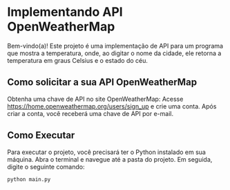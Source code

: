 # Implementando API OpenWeatherMap

Bem-vindo(a)! Este projeto é uma implementação de API para um programa que mostra a temperatura, onde, ao digitar o nome da cidade, ele retorna a temperatura em graus Celsius e o estado do céu.

## Como solicitar a sua API OpenWeatherMap
Obtenha uma chave de API no site OpenWeatherMap:
Acesse https://home.openweathermap.org/users/sign_up e crie uma conta.
Após criar a conta, você receberá uma chave de API por e-mail.

## Como Executar

Para executar o projeto, você precisará ter o Python instalado em sua máquina. Abra o terminal e navegue até a pasta do projeto. Em seguida, digite o seguinte comando:

```bash
python main.py
